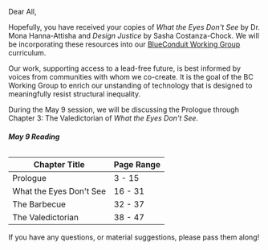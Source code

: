 Dear All,

Hopefully, you have received your copies of *What the Eyes Don't See* by Dr. Mona Hanna-Attisha and *Design Justice* by Sasha Costanza-Chock. We will be incorporating these resources into our [BlueConduit Working Group](https://github.com/BlueConduit/working-group) curriculum.

Our work, supporting access to a lead-free future, is best informed by voices from communities with whom we co-create. It is the goal of the BC Working Group to enrich our unstanding of technology that is designed to meaningfully resist structural inequality.

During the May 9 session, we will be discussing the Prologue through Chapter 3: The Valedictorian of *What the Eyes Don't See*.

###### **May 9 Reading**
| Chapter Title           | Page Range |
| ----------------------- | ---------- |
| Prologue                | 3 - 15     |
| What the Eyes Don't See | 16 - 31    |
| The Barbecue            | 32 - 37    |
| The Valedictorian       | 38 - 47    |


If you have any questions, or material suggestions, please pass them along!



